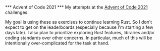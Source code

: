 *** Advent of Code 2021 ***
My attempts at the [Advent of Code 2021](https://adventofcode.com/2021) challenges. 

My goal is using these as exercises to continue learning Rust. So I don't expect to get on the leaderboards (especially because I'm starting a few days late).
I also plan to prioritize exploring Rust features, libraries and/or coding standards over other concerns. In particular, much of this will be intentionally over-complicated for the task at hand.

